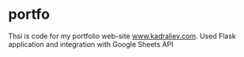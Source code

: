 # portfo
Thsi is code for my portfolio web-site www.kadraliev.com. Used Flask application and integration with Google Sheets API
